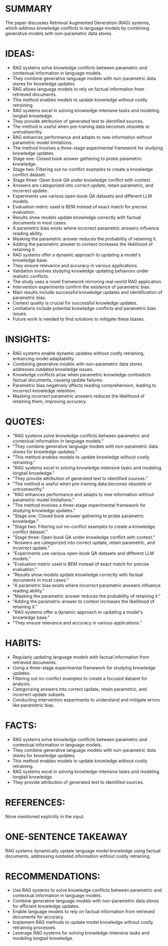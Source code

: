 # SUMMARY
The paper discusses Retrieval Augmented Generation (RAG) systems, which address knowledge conflicts in language models by combining generative models with non-parametric data stores.

# IDEAS:
- RAG systems solve knowledge conflicts between parametric and contextual information in language models.
- They combine generative language models with non-parametric data stores for knowledge updates.
- RAG allows language models to rely on factual information from retrieved documents.
- This method enables models to update knowledge without costly retraining.
- RAG systems excel in solving knowledge-intensive tasks and modeling longtail knowledge.
- They provide attribution of generated text to identified sources.
- The method is useful when pre-training data becomes obsolete or untrustworthy.
- RAG enhances performance and adapts to new information without parametric model limitations.
- The method involves a three-stage experimental framework for studying knowledge updates.
- Stage one: Closed book answer gathering to probe parametric knowledge.
- Stage two: Filtering out no-conflict examples to create a knowledge conflict dataset.
- Stage three: Open book QA under knowledge conflict with context.
- Answers are categorized into correct update, retain parametric, and incorrect update.
- Experiments use various open-book QA datasets and different LLM models.
- Evaluation metric used is BEM instead of exact match for precise evaluation.
- Results show models update knowledge correctly with factual documents in most cases.
- A parametric bias exists where incorrect parametric answers influence reading ability.
- Masking the parametric answer reduces the probability of retaining it.
- Adding the parametric answer to context increases the likelihood of retaining it.
- RAG systems offer a dynamic approach to updating a model's knowledge base.
- They ensure relevance and accuracy in various applications.
- Validation involves studying knowledge updating behaviors under realistic conflicts.
- The study uses a novel framework mirroring real-world RAG application.
- Intervention experiments confirm the existence of parametric bias.
- Main results include successful knowledge updates and identification of parametric bias.
- Context quality is crucial for successful knowledge updates.
- Limitations include potential knowledge conflicts and parametric bias issues.
- Future work is needed to find solutions to mitigate these biases.

# INSIGHTS:
- RAG systems enable dynamic updates without costly retraining, enhancing model adaptability.
- Combining generative models with non-parametric data stores addresses outdated knowledge issues.
- Knowledge conflicts arise when parametric knowledge contradicts factual documents, causing update failures.
- Parametric bias negatively affects reading comprehension, leading to incorrect knowledge retention.
- Masking incorrect parametric answers reduces the likelihood of retaining them, improving accuracy.

# QUOTES:
- "RAG systems solve knowledge conflicts between parametric and contextual information in language models."
- "They combine generative language models with non-parametric data stores for knowledge updates."
- "This method enables models to update knowledge without costly retraining."
- "RAG systems excel in solving knowledge-intensive tasks and modeling longtail knowledge."
- "They provide attribution of generated text to identified sources."
- "The method is useful when pre-training data becomes obsolete or untrustworthy."
- "RAG enhances performance and adapts to new information without parametric model limitations."
- "The method involves a three-stage experimental framework for studying knowledge updates."
- "Stage one: Closed book answer gathering to probe parametric knowledge."
- "Stage two: Filtering out no-conflict examples to create a knowledge conflict dataset."
- "Stage three: Open book QA under knowledge conflict with context."
- "Answers are categorized into correct update, retain parametric, and incorrect update."
- "Experiments use various open-book QA datasets and different LLM models."
- "Evaluation metric used is BEM instead of exact match for precise evaluation."
- "Results show models update knowledge correctly with factual documents in most cases."
- "A parametric bias exists where incorrect parametric answers influence reading ability."
- "Masking the parametric answer reduces the probability of retaining it."
- "Adding the parametric answer to context increases the likelihood of retaining it."
- "RAG systems offer a dynamic approach to updating a model's knowledge base."
- "They ensure relevance and accuracy in various applications."

# HABITS:
- Regularly updating language models with factual information from retrieved documents.
- Using a three-stage experimental framework for studying knowledge updates.
- Filtering out no-conflict examples to create a focused dataset for analysis.
- Categorizing answers into correct update, retain parametric, and incorrect update subsets.
- Conducting intervention experiments to understand and mitigate errors like parametric bias.

# FACTS:
- RAG systems solve knowledge conflicts between parametric and contextual information in language models.
- They combine generative language models with non-parametric data stores for knowledge updates.
- This method enables models to update knowledge without costly retraining.
- RAG systems excel in solving knowledge-intensive tasks and modeling longtail knowledge.
- They provide attribution of generated text to identified sources.

# REFERENCES:
None mentioned explicitly in the input.

# ONE-SENTENCE TAKEAWAY
RAG systems dynamically update language model knowledge using factual documents, addressing outdated information without costly retraining.

# RECOMMENDATIONS:
- Use RAG systems to solve knowledge conflicts between parametric and contextual information in language models.
- Combine generative language models with non-parametric data stores for efficient knowledge updates.
- Enable language models to rely on factual information from retrieved documents for accuracy.
- Implement RAG methods to update model knowledge without costly retraining processes.
- Leverage RAG systems for solving knowledge-intensive tasks and modeling longtail knowledge.